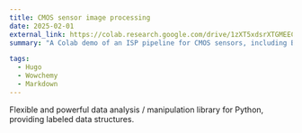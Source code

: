 ```yaml
---
title: CMOS sensor image processing
date: 2025-02-01
external_link: https://colab.research.google.com/drive/1zXT5xdsrXTGMEECNRYA3HPWtWbzqUtI4?usp=sharing
summary: "A Colab demo of an ISP pipeline for CMOS sensors, including Bayer-to-RGB conversion, Auto White Balance, CCM, and exposure simulation."

tags:
  - Hugo
  - Wowchemy
  - Markdown
---
```


Flexible and powerful data analysis / manipulation library for Python, providing labeled data structures.

<!--more-->
